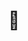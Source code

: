 ---
inv_num: 2020-008
add_credit:
url: 2020-008-grin
title: "\U0001F917"
year: '2019'
display_year: '2019'
medium: Single-channel screen recording of a live bot performance on Instagram, December
  8, 2019.
dims:
pitch: Screen recording of an instagram bot liking every post on a single profile
  - amazon.
ps:
live_url:
youtube: https://www.youtube.com/watch?v=dVokXACCojw
related_code:
subheading:
download:
commission:
related:
layout: things-i-made
---
